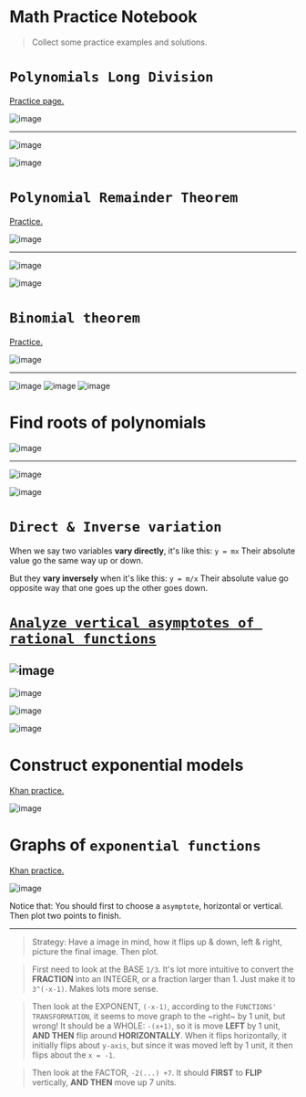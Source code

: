 # Math Practice Notebook
> Collect some practice examples and solutions.


# `Polynomials Long Division`

[Practice page.](https://www.khanacademy.org/math/algebra2/modal/e/divide-polynomials-by-binomials#arithmetic-with-polynomials)

![image](https://user-images.githubusercontent.com/14041622/37635362-1b67c8c2-2c36-11e8-8961-4085f0472c6f.png)

----------------------------------

![image](https://user-images.githubusercontent.com/14041622/37635386-441cf9ea-2c36-11e8-9bce-7bfa69cdbf8c.png)

![image](https://user-images.githubusercontent.com/14041622/37635394-4aa14776-2c36-11e8-9518-ce39188f3c84.png)



# `Polynomial Remainder Theorem`

[Practice.](https://www.khanacademy.org/math/algebra2/modal/e/remainder-theorem-of-polynomials)

![image](https://user-images.githubusercontent.com/14041622/37637143-08dcc472-2c41-11e8-9407-8d5b160a32c8.png)

------------------


![image](https://user-images.githubusercontent.com/14041622/37637213-5d99f1ba-2c41-11e8-871d-6528d53eaea1.png)

![image](https://user-images.githubusercontent.com/14041622/37637222-68247ec0-2c41-11e8-8e02-b65a425a2892.png)



# `Binomial theorem`

[Practice.](https://www.khanacademy.org/math/algebra2?t=practice#polynomial-functions)

![image](https://user-images.githubusercontent.com/14041622/37643075-5ee6bef4-2c5a-11e8-862a-87af4d091a80.png)

--------------------
![image](https://user-images.githubusercontent.com/14041622/37643114-758d102c-2c5a-11e8-8e82-a6f1e2eed319.png)
![image](https://user-images.githubusercontent.com/14041622/37643123-7da8fe6a-2c5a-11e8-9ae6-bbfb510ebdbe.png)
![image](https://user-images.githubusercontent.com/14041622/37643128-8241a850-2c5a-11e8-89a0-f2e5f8d86e7e.png)




# Find roots of polynomials

![image](https://user-images.githubusercontent.com/14041622/37644557-2a49c894-2c5f-11e8-9bf3-949903848cdd.png)

----------------------

![image](https://user-images.githubusercontent.com/14041622/37644642-6de8d176-2c5f-11e8-93c9-83a3f4c77823.png)

![image](https://user-images.githubusercontent.com/14041622/37644655-74ddb33e-2c5f-11e8-87f0-a5c2475fe49c.png)




# `Direct & Inverse variation`

When we say two variables **vary directly**, it's like this:
`y = mx`
Their absolute value go the same way up or down.

But they **vary inversely** when it's like this:
`y = m/x`
Their absolute value go opposite way that one goes up the other goes down.


# [`Analyze vertical asymptotes of rational functions`](https://www.khanacademy.org/math/algebra2/rational-expressions-equations-and-functions/modal/e/analyze-vertical-asymptotes-of-rational-functions)

![image](https://user-images.githubusercontent.com/14041622/37704849-12a12e40-2d35-11e8-8561-8d05d92cf138.png)
--------------------------

![image](https://user-images.githubusercontent.com/14041622/37705030-9f6ffcca-2d35-11e8-9131-790079bf1ca0.png)


![image](https://user-images.githubusercontent.com/14041622/37704874-2a7c1408-2d35-11e8-8ca8-8b430a996512.png)

![image](https://user-images.githubusercontent.com/14041622/37704996-86f41f3c-2d35-11e8-8641-0673184d03a1.png)



# Construct exponential models

[Khan practice.](https://www.khanacademy.org/math/algebra2/modal/e/construct-exponential-models-according-to-rate-of-change)

![image](https://user-images.githubusercontent.com/14041622/37713627-733157fe-2d52-11e8-8be7-7cea56b2fcf6.png)



# Graphs of `exponential functions`

[Khan practice.](https://www.khanacademy.org/math/algebra2/modal/e/graphs-of-exponential-functions#exponential-and-logarithmic-functions)

![image](https://user-images.githubusercontent.com/14041622/37784850-b32cd608-2e33-11e8-8f73-31ab1e07e7f9.png)

Notice that:
You should first to choose a `asymptote`, horizontal or vertical. Then plot two points to finish.

-----------------------

> Strategy: Have a image in mind, how it flips up & down, left & right, picture the final image. Then plot.

> First need to look at the BASE `1/3`. It's lot more intuitive to convert the **FRACTION** into an INTEGER, or a fraction larger than 1. Just make it to `3^(-x-1)`. Makes lots more sense.

> Then look at the EXPONENT, `(-x-1)`, according to the `FUNCTIONS' TRANSFORMATION`, it seems to move graph to the ~right~ by 1 unit, but wrong! 
It should be a WHOLE: `-(x+1)`, so it is move **LEFT** by 1 unit, **AND THEN** flip around **HORIZONTALLY**.
When it flips horizontally, it initially flips about `y-axis`, but since it was moved left by 1 unit, it then flips about the `x = -1`.

> Then look at the FACTOR, `-2(...) +7`. It should **FIRST** to **FLIP** vertically, **AND THEN** move up 7 units.